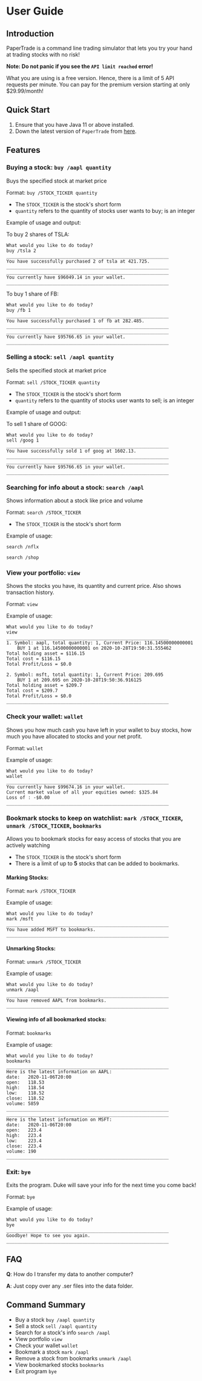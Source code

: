 # User Guide

## Introduction

PaperTrade is a command line trading simulator that lets you try your hand at trading stocks with no risk!

__Note: Do not panic if you see the `API limit reached` error!__

What you are using is a free version. Hence, there is a limit of 5 API requests per minute.
You can pay for the premium version starting at only $29.99/month!

## Quick Start

1. Ensure that you have Java 11 or above installed.
2. Down the latest version of `PaperTrade` from [here](https://github.com/AY2021S1-CS2113-T16-3/tp/releases/tag/v2.1).

## Features 

### Buying a stock: `buy /aapl quantity`
Buys the specified stock at market price

Format: `buy /STOCK_TICKER quantity`

* The `STOCK_TICKER` is the stock's short form
* `quantity` refers to the quantity of stocks user wants to buy; is an integer

Example of usage and output: 

To buy 2 shares of TSLA:
```
What would you like to do today?
buy /tsla 2
____________________________________________________________
You have successfully purchased 2 of tsla at 421.725.
____________________________________________________________
____________________________________________________________
You currently have $96049.14 in your wallet.
____________________________________________________________
```

To buy 1 share of FB:
```
What would you like to do today?
buy /fb 1
____________________________________________________________
You have successfully purchased 1 of fb at 282.485.
____________________________________________________________
____________________________________________________________
You currently have $95766.65 in your wallet.
____________________________________________________________
```

### Selling a stock: `sell /aapl quantity`
Sells the specified stock at market price

Format: `sell /STOCK_TICKER quantity`

* The `STOCK_TICKER` is the stock's short form
* `quantity` refers to the quantity of stocks user wants to sell; is an integer

Example of usage and output: 

To sell 1 share of GOOG:
```
What would you like to do today?
sell /goog 1
____________________________________________________________
You have successfully sold 1 of goog at 1602.13.
____________________________________________________________
____________________________________________________________
You currently have $95766.65 in your wallet.
____________________________________________________________
```

### Searching for info about a stock: `search /aapl`
Shows information about a stock like price and volume

Format: `search /STOCK_TICKER`

* The `STOCK_TICKER` is the stock's short form

Example of usage: 

`search /nflx`

`search /shop`

### View your portfolio: `view`
Shows the stocks you have, its quantity and current price. Also shows transaction history.

Format: `view`

Example of usage: 

```
What would you like to do today?
view
____________________________________________________________
1. Symbol: aapl, total quantity: 1, Current Price: 116.14500000000001
	BUY 1 at 116.14500000000001 on 2020-10-28T19:50:31.555462
Total holding asset = $116.15
Total cost = $116.15
Total Profit/Loss = $0.0

2. Symbol: msft, total quantity: 1, Current Price: 209.695
	BUY 1 at 209.695 on 2020-10-28T19:50:36.916125
Total holding asset = $209.7
Total cost = $209.7
Total Profit/Loss = $0.0
____________________________________________________________

```

### Check your wallet: `wallet`
Shows you how much cash you have left in your wallet to buy stocks, how much you have allocated to stocks and your net profit.

Format: `wallet`

Example of usage: 

```
What would you like to do today?
wallet
____________________________________________________________
You currently have $99674.16 in your wallet.
Current market value of all your equities owned: $325.84
Loss of : -$0.00
____________________________________________________________
```

### Bookmark stocks to keep on watchlist: `mark /STOCK_TICKER`, `unmark /STOCK_TICKER`, `bookmarks`
Allows you to bookmark stocks for easy access of stocks that you are actively watching
* The `STOCK_TICKER` is the stock's short form
* There is a limit of up to __5__ stocks that can be added to bookmarks. 

#### Marking Stocks: 

Format: `mark /STOCK_TICKER`

Example of usage:
```
What would you like to do today?
mark /msft
____________________________________________________________
You have added MSFT to bookmarks.
____________________________________________________________
```

#### Unmarking Stocks: 

Format: `unmark /STOCK_TICKER`

Example of usage: 
```
What would you like to do today?
unmark /aapl
____________________________________________________________
You have removed AAPL from bookmarks.
____________________________________________________________
```

#### Viewing info of all bookmarked stocks: 

Format: `bookmarks`

Example of usage: 
```
What would you like to do today?
bookmarks
____________________________________________________________
Here is the latest information on AAPL:
date:   2020-11-06T20:00
open:   118.53
high:   118.54
low:    118.52
close:  118.52
volume: 5859
____________________________________________________________
____________________________________________________________
Here is the latest information on MSFT:
date:   2020-11-06T20:00
open:   223.4
high:   223.4
low:    223.4
close:  223.4
volume: 190
____________________________________________________________
```

### Exit: `bye`
Exits the program. Duke will save your info for the next time you come back!

Format: `bye`

Example of usage: 
```
What would you like to do today?
bye
____________________________________________________________
Goodbye! Hope to see you again.
____________________________________________________________
```


## FAQ

**Q**: How do I transfer my data to another computer? 

**A**: Just copy over any .ser files into the data folder.


## Command Summary

* Buy a stock `buy /aapl quantity`
* Sell a stock `sell /aapl quantity`
* Search for a stock's info `search /aapl`
* View portfolio `view`
* Check your wallet `wallet`
* Bookmark a stock `mark /aapl`
* Remove a stock from bookmarks `unmark /aapl`
* View bookmarked stocks `bookmarks`
* Exit program `bye`
